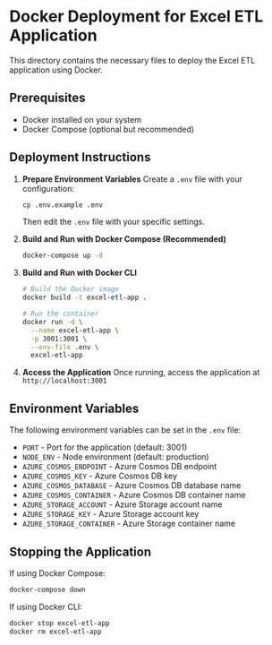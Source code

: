 # Docker Deployment for Excel ETL Application

This directory contains the necessary files to deploy the Excel ETL application using Docker.

## Prerequisites

- Docker installed on your system
- Docker Compose (optional but recommended)

## Deployment Instructions

1. **Prepare Environment Variables**
   Create a `.env` file with your configuration:
   ```bash
   cp .env.example .env
   ```
   Then edit the `.env` file with your specific settings.

2. **Build and Run with Docker Compose (Recommended)**
   ```bash
   docker-compose up -d
   ```

3. **Build and Run with Docker CLI**
   ```bash
   # Build the Docker image
   docker build -t excel-etl-app .
   
   # Run the container
   docker run -d \
     --name excel-etl-app \
     -p 3001:3001 \
     --env-file .env \
     excel-etl-app
   ```

4. **Access the Application**
   Once running, access the application at `http://localhost:3001`

## Environment Variables

The following environment variables can be set in the `.env` file:

- `PORT` - Port for the application (default: 3001)
- `NODE_ENV` - Node environment (default: production)
- `AZURE_COSMOS_ENDPOINT` - Azure Cosmos DB endpoint
- `AZURE_COSMOS_KEY` - Azure Cosmos DB key
- `AZURE_COSMOS_DATABASE` - Azure Cosmos DB database name
- `AZURE_COSMOS_CONTAINER` - Azure Cosmos DB container name
- `AZURE_STORAGE_ACCOUNT` - Azure Storage account name
- `AZURE_STORAGE_KEY` - Azure Storage account key
- `AZURE_STORAGE_CONTAINER` - Azure Storage container name

## Stopping the Application

If using Docker Compose:
```bash
docker-compose down
```

If using Docker CLI:
```bash
docker stop excel-etl-app
docker rm excel-etl-app
```
